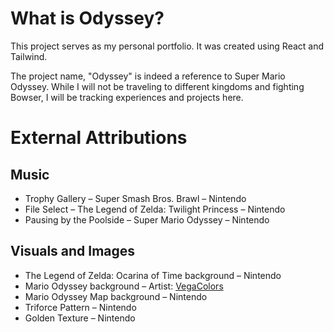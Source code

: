 # What is Odyssey?
This project serves as my personal portfolio. It was created using React and Tailwind.

The project name, "Odyssey" is indeed a reference to Super Mario Odyssey. While I will not be traveling to different kingdoms and fighting Bowser, I will be tracking experiences and projects here.

# External Attributions

## Music
- Trophy Gallery – Super Smash Bros. Brawl – Nintendo
- File Select – The Legend of Zelda: Twilight Princess – Nintendo
- Pausing by the Poolside – Super Mario Odyssey – Nintendo

## Visuals and Images
- The Legend of Zelda: Ocarina of Time background – Nintendo
- Mario Odyssey background – Artist: [VegaColors](https://www.deviantart.com/vegacolors/art/Odyssey-658369902)
- Mario Odyssey Map background – Nintendo
- Triforce Pattern – Nintendo
- Golden Texture  – Nintendo